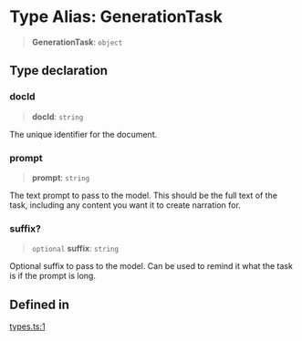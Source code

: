 # Type Alias: GenerationTask

> **GenerationTask**: `object`

## Type declaration

### docId

> **docId**: `string`

The unique identifier for the document.

### prompt

> **prompt**: `string`

The text prompt to pass to the model. This should be the full text of the task,
including any content you want it to create narration for.

### suffix?

> `optional` **suffix**: `string`

Optional suffix to pass to the model. Can be used to remind it what the task is
if the prompt is long.

## Defined in

[types.ts:1](https://github.com/edspencer/narrator-ai/blob/a6eb3765f534f72fc19b7120983a9fa75cbc1995/packages/narrator-ai/src/types.ts#L1)
